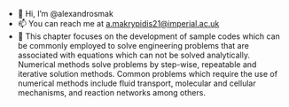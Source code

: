 - 👋 Hi, I’m @alexandrosmak
- 📫 You can reach me at a.makrypidis21@imperial.ac.uk
- 👀 This chapter focuses on the development of sample codes which can be commonly employed to solve engineering problems that are associated with equations which can         not be solved analytically. Numerical methods solve problems by step-wise, repeatable and iterative solution methods. Common problems which require the use of           numerical methods include fluid transport, molecular and cellular mechanisms, and reaction networks among others.



